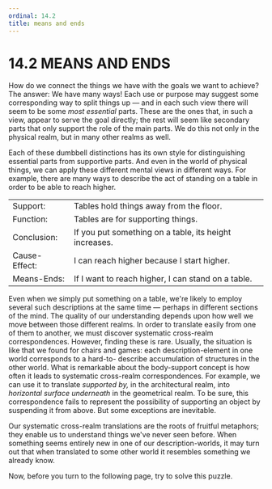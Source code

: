 ```yaml
---
ordinal: 14.2
title: means and ends
---
```


# 14.2 MEANS AND ENDS 

<p>How do we connect the things we have with the goals we want to achieve? The answer: We have many ways! Each use or purpose may suggest some corresponding way to split things up &mdash; and in each such view there will seem to be some <em>most essential</em> parts. These are the ones that, in such a view, appear to serve the goal directly; the rest will seem like secondary parts that only support the role of the main parts. We do this not only in the physical realm, but in many other realms as well.</p>
<p>Each of these dumbbell distinctions has its own style for distinguishing essential parts from supportive parts. And even in the world of physical things, we can apply these different mental views in different ways. For example, there are many ways to describe the act of standing on a table in order to be able to reach higher.</p>
<table> <tbody><tr><td>Support:</td><td>Tables hold things away from the floor.</td></tr> <tr><td>Function:</td><td>Tables are for supporting things.</td></tr> <tr><td>Conclusion:</td><td>If you put something on a table, its height increases.</td></tr> <tr><td>Cause-Effect:</td><td>I can reach higher because I start higher.</td></tr> <tr><td>Means-Ends:</td><td>If I want to reach higher, I can stand on a table.</td></tr> </tbody></table>
<p>Even when we simply put something on a table, we're likely to employ several such descriptions at the same time &mdash; perhaps in different sections of the mind. The quality of our understanding depends upon how well we move between those different realms. In order to translate easily from one of them to another, we must discover systematic cross-realm correspondences. However, finding these is rare. Usually, the situation is like that we found for chairs and games: each description-element in one world corresponds to a hard-to- describe accumulation of structures in the other world. What is remarkable about the body-support concept is how often it leads to systematic cross-realm correspondences. For example, we can use it to translate <em>supported by,</em> in the architectural realm, into <em>horizontal surface underneath</em> in the geometrical realm. To be sure, this correspondence fails to represent the possibility of supporting an object by suspending it from above. But some exceptions are inevitable.</p>
<p>Our systematic cross-realm translations are the roots of fruitful metaphors; they enable us to understand things we've never seen before. When something seems entirely new in one of our description-worlds, it may turn out that when translated to some other world it resembles something we already know.</p>
<p>Now, before you turn to the following page, try to solve this puzzle.</p>